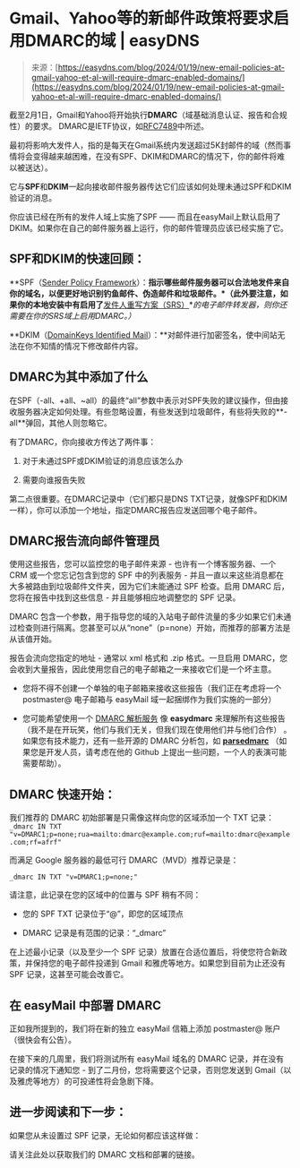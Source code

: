 <!--yml

分类：未分类

日期：2024-05-27 15:12:06

-->

# Gmail、Yahoo等的新邮件政策将要求启用DMARC的域 | easyDNS

> 来源：[https://easydns.com/blog/2024/01/19/new-email-policies-at-gmail-yahoo-et-al-will-require-dmarc-enabled-domains/](https://easydns.com/blog/2024/01/19/new-email-policies-at-gmail-yahoo-et-al-will-require-dmarc-enabled-domains/)

截至2月1日，Gmail和Yahoo将开始执行**DMARC**（域基础消息认证、报告和合规性）的要求。 DMARC是IETF协议，如[RFC7489](https://www.rfc-editor.org/rfc/rfc7489)中所述。

最初将影响大发件人，指的是每天在Gmail系统内发送超过5K封邮件的域（然而事情将会变得越来越困难，在没有SPF、DKIM和DMARC的情况下，你的邮件将难以被送达）。

它与**SPF**和**DKIM**一起向接收邮件服务器传达它们应该如何处理未通过SPF和DKIM验证的消息。

你应该已经在所有的发件人域上实施了SPF —— 而且在easyMail上默认启用了DKIM。如果你在自己的邮件服务器上运行，你的邮件管理员应该已经实施了它。

## SPF和DKIM的快速回顾：

**SPF（[Sender Policy Framework](https://spfwizard.com/)）：**指示哪些邮件服务器可以合法地发件来自你的域名，以便更好地识别钓鱼邮件、伪造邮件和垃圾邮件。*（此外要注意，如果你的本地安装中有启用了**[发件人重写方案（SRS）](https://easydns.com/features/srs-enabled-email-forwarding)**的电子邮件转发器，则你还需要在你的SRS域上启用DMARC。）*

**DKIM（[DomainKeys Identified Mail](https://easydns.com/features/dkim-domainkeys/)）：**对邮件进行加密签名，使中间站无法在你不知情的情况下修改邮件内容。

## DMARC为其中添加了什么

在SPF（-all、+all、~all）的最终“all”参数中表示对SPF失败的建议操作，但由接收服务器决定如何处理。有些忽略设置，有些发送到垃圾邮件，有些将失败的**-all**弹回，其他人则忽略它。

有了DMARC，你向接收方传达了两件事：

1.  对于未通过SPF或DKIM验证的消息应该怎么办

1.  需要向谁报告失败

第二点很重要。在DMARC记录中（它们都只是DNS TXT记录，就像SPF和DKIM一样），你可以添加一个地址，指定DMARC报告应发送回哪个电子邮件。

## DMARC报告流向邮件管理员

使用这些报告，您可以监控您的电子邮件来源 - 也许有一个博客服务器、一个 CRM 或一个您忘记包含到您的 SPF 中的列表服务 - 并且一直以来这些消息都在大多被路由到垃圾邮件文件夹，因为它们未能通过 SPF 检查。启用 DMARC 后，您将在报告中找到这些信息 - 并且能够相应地调整您的 SPF 记录。

DMARC 包含一个参数，用于指导您的域的入站电子邮件流量的多少如果它们未通过检查则进行隔离。您甚至可以从“none”（p=none）开始，而推荐的部署方法是从该值开始。

报告会流向您指定的地址 - 通常以 xml 格式和 .zip 格式。一旦启用 DMARC，您会收到大量报告，因此使用您自己的电子邮箱之一来接收它们是一个坏主意。

+   您将不得不创建一个单独的电子邮箱来接收这些报告（我们正在考虑将一个 postmaster@ 电子邮箱与 easyMail 域一起捆绑作为我们实施的一部分）

+   您可能希望使用一个 [DMARC 解析服务](https://partners.easydmarc.com/9sqbo9k9idd8) 像 **easydmarc** 来理解所有这些报告（我不是在开玩笑，他们与我们无关，但我们现在使用他们并与他们合作） 。如果您有技术能力，还有一些开源的 DMARC 分析包，如 **[parsedmarc](https://domainaware.github.io/parsedmarc/)** （如果您是开发人员，请考虑在他的 Github 上提出一些问题，一个人的表演可能需要帮助）。

## DMARC 快速开始：

我们推荐的 DMARC 初始部署是只需像这样向您的区域添加一个 TXT 记录：`_dmarc IN TXT "v=DMARC1;p=none;rua=mailto:dmarc@example.com;ruf=mailto:dmarc@example.com;rf=afrf"`

而满足 Google 服务器的最低可行 DMARC（MVD）推荐记录是：

`_dmarc IN TXT "v=DMARC1;p=none;"`

请注意，此记录在您的区域中的位置与 SPF 稍有不同：

+   您的 SPF TXT 记录位于“@”，即您的区域顶点

+   DMARC 记录是有范围的记录：“_dmarc”

在上述最小记录（以及至少一个 SPF 记录）放置在合适位置后，将使您符合新政策，并保持您的电子邮件投递到 Gmail 和雅虎等地方。如果您到目前为止还没有 SPF 记录，这甚至可能会改善它。

## 在 easyMail 中部署 DMARC

正如我所提到的，我们将在新的独立 easyMail 信箱上添加 postmaster@ 账户（很快会有公告）。

在接下来的几周里，我们将测试所有 easyMail 域名的 DMARC 记录，并在没有记录的情况下通知您 - 到了二月份，您将需要这个记录，否则您发送到 Gmail（以及雅虎等地方）的可投递性将会急剧下降。

## 进一步阅读和下一步：

如果您从未设置过 SPF 记录，无论如何都应该这样做：

请关注此处以获取我们的 DMARC 文档和部署的链接。
